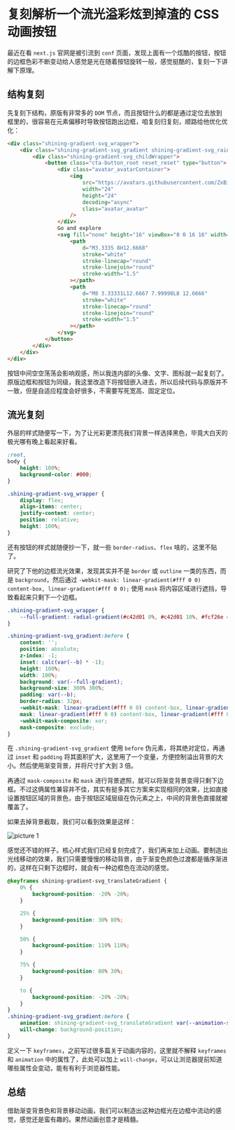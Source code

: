 # 复刻解析一个流光溢彩炫到掉渣的 CSS 动画按钮

最近在看 `next.js` 官网是被引流到 `conf` 页面，发现上面有一个炫酷的按钮，按钮的边框色彩不断变动给人感觉是光在随着按钮旋转一般，感觉挺酷的，复刻一下讲解下原理。

## 结构复刻

先复刻下结构，原版有非常多的 `DOM` 节点，而且按钮什么的都是通过定位去放到框里的，很容易在元素偏移时导致按钮跑出边框，咱复刻归复刻，顺路给他优化优化：

```html
<div class="shining-gradient-svg_wrapper">
    <div class="shining-gradient-svg_gradient shining-gradient-svg_rainbowGradient">
        <div class="shining-gradient-svg_childWrapper">
            <button class="cta-button_root reset_reset" type="button">
                <div class="avatar_avatarContainer">
                    <img
                        src="https://avatars.githubusercontent.com/ZxBing0066"
                        width="24"
                        height="24"
                        decoding="async"
                        class="avatar_avatar"
                    />
                </div>
                Go and explore
                <svg fill="none" height="16" viewBox="0 0 16 16" width="16" xmlns="http://www.w3.org/2000/svg">
                    <path
                        d="M3.3335 8H12.6668"
                        stroke="white"
                        stroke-linecap="round"
                        stroke-linejoin="round"
                        stroke-width="1.5"
                    ></path>
                    <path
                        d="M8 3.33331L12.6667 7.99998L8 12.6666"
                        stroke="white"
                        stroke-linecap="round"
                        stroke-linejoin="round"
                        stroke-width="1.5"
                    ></path>
                </svg>
            </button>
        </div>
    </div>
</div>
```

按钮中间空空荡荡会影响观感，所以我连内部的头像、文字、图标就一起复刻了。原版边框和按钮为同级，我这里改造下将按钮嵌入进去，所以后续代码与原版并不一致，但是自适应程度会好很多，不需要写死宽高、固定定位。

## 流光复刻

外层的样式随便写一下，为了让光彩更漂亮我们背景一样选择黑色，毕竟大白天的极光哪有晚上看起来好看。

```css
:root,
body {
    height: 100%;
    background-color: #000;
}

.shining-gradient-svg_wrapper {
    display: flex;
    align-items: center;
    justify-content: center;
    position: relative;
    height: 100%;
}
```

还有按钮的样式就随便抄一下，就一些 `border-radius`、`flex` 啥的，这里不贴了。

研究了下他的边框流光效果，发现其实并不是 `border` 或 `outline` 一类的东西，而是 `background`，然后通过 `-webkit-mask: linear-gradient(#fff 0 0) content-box, linear-gradient(#fff 0 0);` 使用 `mask` 将内容区域进行遮挡，导致看起来只剩下一个边框。

```css
.shining-gradient-svg_wrapper {
    --full-gradient: radial-gradient(#c42d01 0%, #c42d01 10%, #fcf26e 40%, #00e754 60%, #00eef4 70%, #0070f3 100%);
}

.shining-gradient-svg_gradient:before {
    content: '';
    position: absolute;
    z-index: -1;
    inset: calc(var(--b) * -1);
    height: 100%;
    width: 100%;
    background: var(--full-gradient);
    background-size: 300% 300%;
    padding: var(--b);
    border-radius: 32px;
    -webkit-mask: linear-gradient(#fff 0 0) content-box, linear-gradient(#fff 0 0);
    mask: linear-gradient(#fff 0 0) content-box, linear-gradient(#fff 0 0);
    -webkit-mask-composite: xor;
    mask-composite: exclude;
}
```

在 `.shining-gradient-svg_gradient` 使用 `before` 伪元素，将其绝对定位，再通过 `inset` 和 `padding` 将其面积扩大，这里用了一个变量，方便控制溢出背景的大小。然后使用渐变背景，并将尺寸扩大到 3 倍。

再通过 `mask-composite` 和 `mask` 进行背景遮照，就可以将渐变背景变得只剩下边框。不过这俩属性兼容并不佳，其实有挺多其它方案来实现相同的效果，比如直接设置按钮区域的背景色，由于按钮区域层级在伪元素之上，中间的背景色直接就被覆盖了。

如果去掉背景截取，我们可以看到效果是这样：

![picture 1](image/blog-cool-gradient-next-js-conf-btn-2.png)

感觉还不错的样子。核心样式我们已经复刻完成了，我们再来加上动画。要制造出光线移动的效果，我们只需要慢慢的移动背景，由于渐变色颜色过渡都是循序渐进的，这样在只剩下边框时，就会有一种边框色在流动的感觉。

```css
@keyframes shining-gradient-svg_translateGradient {
    0% {
        background-position: -20% -20%;
    }

    25% {
        background-position: 30% 80%;
    }

    50% {
        background-position: 110% 110%;
    }

    75% {
        background-position: 80% 30%;
    }

    to {
        background-position: -20% -20%;
    }
}
.shining-gradient-svg_gradient:before {
    animation: shining-gradient-svg_translateGradient var(--animation-speed) linear infinite;
    will-change: background-position;
}
```

定义一下 `keyframes`，之前写过很多篇关于动画内容的，这里就不解释 `keyframes` 和 `animation` 中的属性了，此处可以加上 `will-change`，可以让浏览器提前知道哪些属性会变动，能有有利于浏览器性能。

## 总结

借助渐变背景色和背景移动动画，我们可以制造出这种边框光在边框中流动的感觉，感觉还是蛮有趣的。果然动画创意才是精髓。
